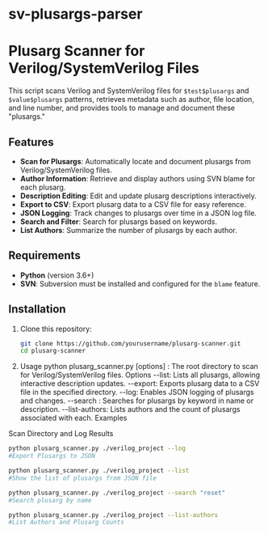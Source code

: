 # sv-plusargs-parser

# Plusarg Scanner for Verilog/SystemVerilog Files

This script scans Verilog and SystemVerilog files for `$test$plusargs` and `$value$plusargs` patterns, retrieves metadata such as author, file location, and line number, and provides tools to manage and document these "plusargs."

## Features

- **Scan for Plusargs**: Automatically locate and document plusargs from Verilog/SystemVerilog files.
- **Author Information**: Retrieve and display authors using SVN blame for each plusarg.
- **Description Editing**: Edit and update plusarg descriptions interactively.
- **Export to CSV**: Export plusarg data to a CSV file for easy reference.
- **JSON Logging**: Track changes to plusargs over time in a JSON log file.
- **Search and Filter**: Search for plusargs based on keywords.
- **List Authors**: Summarize the number of plusargs by each author.

## Requirements

- **Python** (version 3.6+)
- **SVN**: Subversion must be installed and configured for the `blame` feature.

## Installation

1. Clone this repository:
   ```bash
   git clone https://github.com/yourusername/plusarg-scanner.git
   cd plusarg-scanner

2. Usage
  python plusarg_scanner.py <directory> [options]
<directory>: The root directory to scan for Verilog/SystemVerilog files.
Options
--list: Lists all plusargs, allowing interactive description updates.
--export: Exports plusarg data to a CSV file in the specified directory.
--log: Enables JSON logging of plusargs and changes.
--search <keyword>: Searches for plusargs by keyword in name or description.
--list-authors: Lists authors and the count of plusargs associated with each.
Examples


Scan Directory and Log Results

  ```bash
python plusarg_scanner.py ./verilog_project --log
#Export Plusargs to JSON

python plusarg_scanner.py ./verilog_project --list
#Show the list of plusargs from JSON file

python plusarg_scanner.py ./verilog_project --search "reset"
#Search plusarg by name

python plusarg_scanner.py ./verilog_project --list-authors
#List Authors and Plusarg Counts

